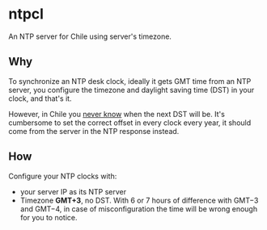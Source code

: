 # ntpcl

An NTP server for Chile using server's timezone.

## Why

To synchronize an NTP desk clock, ideally it gets GMT time from an NTP server, you configure the timezone and daylight saving time (DST) in your clock, and that's it.

However, in Chile you [never know](https://github.com/eggert/tz/blob/1913dd77b52a84ef73a98c27677ea14c1ce80a0f/southamerica#L1344-L1356) when the next DST will be. It's cumbersome to set the correct offset in every clock every year, it should come from the server in the NTP response instead.

## How

Configure your NTP clocks with:
- your server IP as its NTP server
- Timezone **GMT+3**, no DST. With 6 or 7 hours of difference with GMT−3 and GMT−4, in case of misconfiguration the time will be wrong enough for you to notice.
